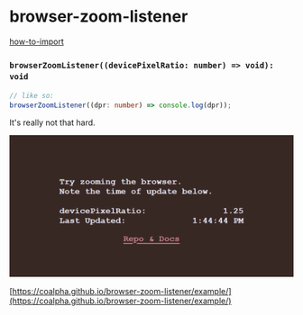 # browser-zoom-listener

[how-to-import](how-to-import.md)

### `browserZoomListener((devicePixelRatio: number) => void): void`

```ts
// like so:
browserZoomListener((dpr: number) => console.log(dpr));
```

It's really not that hard.


![](example/example.png)

[https://coalpha.github.io/browser-zoom-listener/example/](https://coalpha.github.io/browser-zoom-listener/example/)
